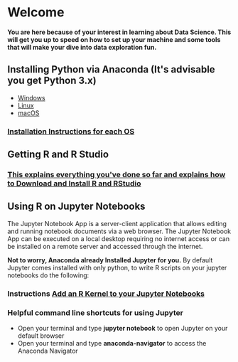 
# Welcome

**You are here because of your interest in learning about Data Science. This will get you up to speed on how to set up your machine and some tools that will make your dive into data exploration fun.**

## Installing Python via Anaconda (It's advisable you get Python 3.x)
* [Windows](https://www.anaconda.com/download/#windows) 
* [Linux](https://www.anaconda.com/download/#linux)
* [macOS](https://www.anaconda.com/download/#linux)

### [Installation Instructions for each OS](http://docs.anaconda.com/anaconda/install/)

## Getting R and R Studio
### [This explains everything you've done so far and explains how to Download and Install R and RStudio](https://www.guru99.com/download-install-r-rstudio.html)


## Using R on Jupyter Notebooks
The Jupyter Notebook App is a server-client application that allows editing and running notebook documents via a web browser. The Jupyter Notebook App can be executed on a local desktop requiring no internet access or can be installed on a remote server and accessed through the internet.

**Not to worry, Anaconda already Installed Jupyter for you.**
By default Jupyter comes installed with only python, to write R scripts on your jupyter notebooks do the following:
### Instructions [Add an R Kernel to your Jupyter Notebooks](https://irkernel.github.io/requirements/)


### Helpful command line shortcuts for using Jupyter
* Open your terminal and type __jupyter notebook__ to open Jupyter on your default browser
* Open your terminal and type __anaconda-navigator__ to access the Anaconda Navigator
